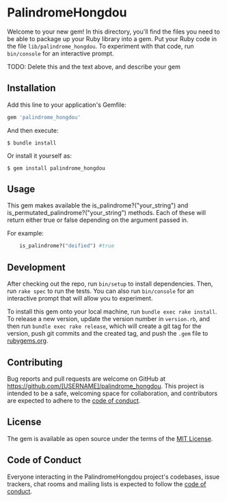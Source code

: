 # PalindromeHongdou

Welcome to your new gem! In this directory, you'll find the files you need to be able to package up your Ruby library into a gem. Put your Ruby code in the file `lib/palindrome_hongdou`. To experiment with that code, run `bin/console` for an interactive prompt.

TODO: Delete this and the text above, and describe your gem

## Installation

Add this line to your application's Gemfile:

```ruby
gem 'palindrome_hongdou'
```

And then execute:

    $ bundle install

Or install it yourself as:

    $ gem install palindrome_hongdou

## Usage

This gem makes available the is_palindrome?("your_string") and is_permutated_palindrome?("your_string") methods.  Each of these will return either true or false depending on the argument passed in.

For example:

```ruby
    is_palindrome?("deified") #true
```

## Development

After checking out the repo, run `bin/setup` to install dependencies. Then, run `rake spec` to run the tests. You can also run `bin/console` for an interactive prompt that will allow you to experiment.

To install this gem onto your local machine, run `bundle exec rake install`. To release a new version, update the version number in `version.rb`, and then run `bundle exec rake release`, which will create a git tag for the version, push git commits and the created tag, and push the `.gem` file to [rubygems.org](https://rubygems.org).

## Contributing

Bug reports and pull requests are welcome on GitHub at https://github.com/[USERNAME]/palindrome_hongdou. This project is intended to be a safe, welcoming space for collaboration, and contributors are expected to adhere to the [code of conduct](https://github.com/[USERNAME]/palindrome_hongdou/blob/master/CODE_OF_CONDUCT.md).

## License

The gem is available as open source under the terms of the [MIT License](https://opensource.org/licenses/MIT).

## Code of Conduct

Everyone interacting in the PalindromeHongdou project's codebases, issue trackers, chat rooms and mailing lists is expected to follow the [code of conduct](https://github.com/[USERNAME]/palindrome_hongdou/blob/master/CODE_OF_CONDUCT.md).
